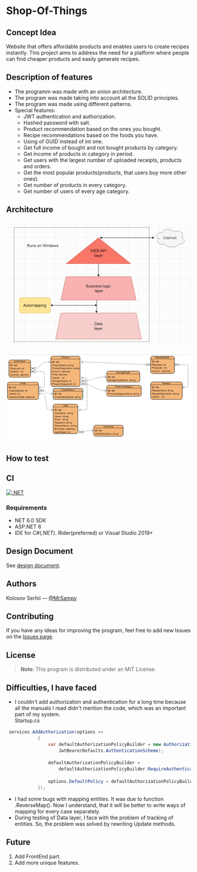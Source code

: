 # Shop-Of-Things

## Concept Idea
Website that offers affordable products and enables users to create recipes instantly. This project aims to address the need for a platform where people can find cheaper products and easily generate recipes.

## Description of features
- The programm was made with an onion architecture.
- The program was made taking into account all the SOLID principles.
- The program was made using different patterns.
- Special features:
    - JWT authentication and authorization.
    - Hashed password with salt.
    - Product recommendation based on the ones you bought.
    - Recipe recommendations based on the foods you have.
    - Using of GUID instead of int one.
    - Get full income of bought and not bought products by category. 
    - Get income of products in category in period.
    - Get users with the largest number of uploaded receipts, products and orders. 
    - Get the most popular products(products, that users buy more other ones).
    - Get number of products in every category.
    - Get number of users of every age category.
## Architecture
![Image1](./ShopOfThings/lmages/photo_2023-06-03_19-55-37.jpg)

![Image2](./ShopOfThings/lmages/photo_2023-06-03_19-55-38.jpg)

## How to test


## CI
[![.NET](https://github.com/MrSampy/Shop-Of-Things/actions/workflows/dotnet.yml/badge.svg)](https://github.com/MrSampy/Shop-Of-Things/actions/workflows/dotnet.yml)

### Requirements
- NET 6.0 SDK
- ASP.NET 6
- IDE for C#(.NET). Rider(preferred) or Visual Studio 2019+

## Design Document
See [design document](https://drive.google.com/file/d/1RoyaEf8bPM2jQT0QtKtrTDgMn94I6Mm9/view).

## Authors
Kolosov Serhii — [@MrSampy](www.t.me/MrSampy)

## Contributing
If you have any ideas for improving the program, feel free to add new Issues on the [Issues page](https://github.com/MrSampy/Shop-Of-Things/issues).

## License
>**Note**: This program is distributed under an MIT License.

## Difficulties, I have faced
- I couldn't add authorization and authentication for a long time because all the manuals I read didn't mention the code, which was an important part of my system. </br>
Startup.cs
```c#
 services.AddAuthorization(options =>
            {
                var defaultAuthorizationPolicyBuilder = new AuthorizationPolicyBuilder(
                    JwtBearerDefaults.AuthenticationScheme);

                defaultAuthorizationPolicyBuilder =
                    defaultAuthorizationPolicyBuilder.RequireAuthenticatedUser();

                options.DefaultPolicy = defaultAuthorizationPolicyBuilder.Build();
            });
```
 - I had some bugs with mapping entities. It was due to function .ReverseMap(). Now I understand, that it will be better to write ways of mapping for every case separately.
 - During testing of Data layer, I face with the problem of tracking of entities. So, the problem was solved by rewriting Update methods.

## Future
1. Add FrontEnd part.
2. Add more unique features. 
